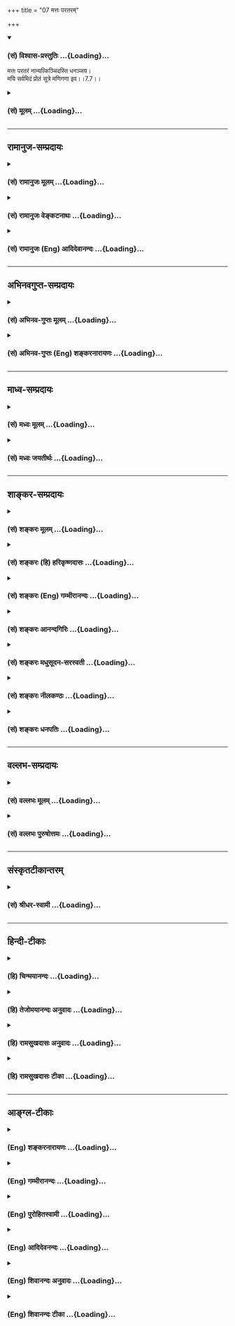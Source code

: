 +++
title = "07 मत्तः परतरम्"

+++
<div class="js_include" newlevelforh1="3" title="(सं) विश्वास-प्रस्तुतिः" unfilled url="/purANam/mahAbhAratam/06-bhIShma-parva/02-bhagavad-gItA-parva/saMskRtam/vishvAsa-prastutiH/07_jnAna-vijnAna-yogaH/07_mattaH_parataram.md">
<details open><summary><h3>(सं) विश्वास-प्रस्तुतिः ...{Loading}...</h3></summary>

मत्तः परतरं नान्यत्किञ्चिदस्ति धनञ्जय।  
मयि सर्वमिदं प्रोतं सूत्रे मणिगणा इव।।7.7।।
</details>
</div>
<div class="js_include collapsed" newlevelforh1="3" title="(सं) मूलम्" unfilled url="/purANam/mahAbhAratam/06-bhIShma-parva/02-bhagavad-gItA-parva/saMskRtam/mUlam/07_jnAna-vijnAna-yogaH/07_mattaH_parataram.md">
<details><summary><h3>(सं) मूलम् ...{Loading}...</h3></summary>

मत्तः परतरं नान्यत्किञ्चिदस्ति धनञ्जय।  
मयि सर्वमिदं प्रोतं सूत्रे मणिगणा इव।।7.7।।
</details>
</div>


_________________
## रामानुज-सम्प्रदायः
<div class="js_include collapsed" newlevelforh1="3" title="(सं) रामानुजः मूलम्" unfilled url="/purANam/mahAbhAratam/06-bhIShma-parva/02-bhagavad-gItA-parva/saMskRtam/rAmAnujaH/mUlam/07_jnAna-vijnAna-yogaH/07_mattaH_parataram.md">
<details><summary><h3>(सं) रामानुजः मूलम् ...{Loading}...</h3></summary>

।।7.7।। यथा सर्वकारणस्य अपि प्रकृतिद्वयस्य कारणत्वेन सर्वाचेतनवस्तुशेषिणः
चेतनस्य अपि शेषित्वेन कारणतया शेषितया च अहं परतरः तथा
ज्ञानशक्तिबलादिगुणयोगेन च अहम् एव परतरः **मत्तः अन्यत्** मद्व्यतिरिक्तं
**किञ्चिद्** ज्ञानबलादिगुणान्तरयोगि **परतरं न अस्ति।**सर्वम् इदं
**चिदचिद्वस्तुजातं कार्यावस्थं कारणावस्थं च मच्छरीरभूतं** सूत्रे
**मणिगणवदात्मतया अवस्थिते** मयि प्रोतम् **आश्रितम्।  
  
यस्य पृथिवी शरीरम् (बृ0 उ₀ 3।7।3)यस्यात्मा शरीरम् (बृ उ 3।7।22)एष
सर्वभूतान्तरात्मापहतपाप्मा दिव्यो देव एको नारायणः (सु0 उ₀ 7) इति
आत्मशरीरभावेन अवस्थानम् च जगद्ब्रह्मणोः अन्तर्यामिब्राह्मणादिषु
सिद्धम्। अतः सर्वस्य परमपुरुषशरीरत्वेन आत्मभूतपरमपुरुषप्रकारत्वात्
सर्वप्रकारः परमपुरुष एव अवस्थित इति सर्वैः शब्दैः तस्य एव अभिधानम् इति
तत्तत्सामानाधिकरण्येन आह** रसः अहम् **इति चतुर्भिः**

</details>
</div>
<div class="js_include collapsed" newlevelforh1="3" title="(सं) रामानुजः वेङ्कटनाथः" unfilled url="/purANam/mahAbhAratam/06-bhIShma-parva/02-bhagavad-gItA-parva/saMskRtam/rAmAnujaH/venkaTanAthaH/07_jnAna-vijnAna-yogaH/07_mattaH_parataram.md">
<details><summary><h3>(सं) रामानुजः वेङ्कटनाथः ...{Loading}...</h3></summary>

  
  
।।7.7।। मत्तः परतरम् इत्यत्र पूर्वोक्तस्यैवार्थस्य व्यतिरेकेण
दृढीकरणमात्रपरत्वे मन्दप्रयोजनत्वम् अहं परतर इत्येवंरूपेण
पूर्वमनुक्तेश्च तद्व्यतिरेकनिषेधोऽपि नातीवोचितः।
अतोऽनुपदिष्टापूर्वार्थपरत्वमेव शब्दस्य सम्भवदपरित्याज्यमित्यभिप्रायेणाह
यथेति। पूर्वश्लोकस्थतथाशब्दोऽत्रानुषक्तः
ततश्चानन्तमहाविभूतियोगोऽनन्तगुणयोगे दृष्टान्तित इत्यभिप्रायेणाह तथा
ज्ञानशक्तीति। शेषित्वेनेत्यन्तमर्थस्थितिप्रदर्शनङ्कारणतया शेषितया चेति
परतरत्वप्रकारकथनमित्यपुनरुक्तिः। नन्वहमेवेत्यवधारणमशक्यम्
स्वस्मात्परतरनिषेधेऽपि समनिषेधाप्रतीतेरित्यत्राह मत्तोऽन्यदिति।
मद्व्यतिरिक्तमिति। अयमभिप्रायः मत्तः इति पञ्चमीन परतरं इत्यनेनान्विता
तथा सत्यन्यशब्दानन्वयप्रसङ्गात् अतोमत्तोऽन्यत्परतरं नास्ति इत्यन्वये
अहमेव परतर इति फलितम् ततश्च समाभ्यधिकदरिद्रत्वमुक्तं भवति
इति। ज्ञानबलादिगुणान्तरयोगि किञ्चिदपीत्यनेन ब्रह्मेशानादयोऽधिकारिणः
परिशुद्धात्मानश्च क्रोडीकृताः। एवंभूमिरापः 7।4 इत्यादिना
निरपेक्षप्रकृतिपरिणामवादः केवलचेतनसन्निधिमात्र परिणामित्वं
प्रकृतिपुरुषयोरीश्वरं प्रत्यशेषत्ववादश्च निरस्तः। मत्तः परतरम् इत्यनेन तु
त्रिमूर्त्यैक्यसाम्योत्तीर्णव्यक्त्यन्तरप्रवाहेश्वरपक्षाः
प्रतिक्षिप्ताः। अथ पूर्वोक्तसर्वोपादानत्वप्रसक्तसविकारत्वपरिहारार्थं
पृथक्सिद्धप्रकृतिपुरुषादिवादनिरासार्थं च सर्वाधारत्वमुखेन
सर्वशरीरित्वमुच्यतेमयि इत्यर्धेन। सर्वमिदम् इत्यनेन
सर्वावस्थसमस्तचिदचिद्वस्तुसंग्रह इत्यभिप्रायेणोक्तं
चिदचिद्वस्तुजातमित्यादि। सूत्रमणिगणदृष्टान्तसामर्थ्यात्प्रोतम् इत्यनेन
चानुप्रवेशाश्रयाश्रयि भावप्रतीतेः। शरीरलक्षणमपि सूचितमित्यभिप्रायेण
मच्छरीरभूतमित्यादिकमुक्तम्। एकस्यैव सर्वाधारत्वमनुप्रविष्टस्य
गूढत्वमाधेयभूतप्रकृत्याद्यधीनस्थितिविरहश्च सूत्रदृष्टान्तसिद्धः।
प्रोतशब्देन सूत्रवद्बहिर्व्याप्त्यभावप्रतीतिव्युदासायाह आश्रितमिति। अत्र
सुबालोपनिषद्वाक्योपादानमन्तर्यामिणो
नारायणत्वव्यक्त्यर्थमन्तर्यामिब्राह्मणानुक्ततत्त्वान्तरसङ्ग्रहार्थं च।  
  

</details>
</div>
<div class="js_include collapsed" newlevelforh1="3" title="(सं) रामानुजः (Eng) आदिदेवानन्दः" unfilled url="/purANam/mahAbhAratam/06-bhIShma-parva/02-bhagavad-gItA-parva/saMskRtam/rAmAnujaH/english/AdidevAnandaH/07_jnAna-vijnAna-yogaH/07_mattaH_parataram.md">
<details><summary><h3>(सं) रामानुजः (Eng) आदिदेवानन्दः ...{Loading}...</h3></summary>

7.7 I am absolutely superior to all in two ways: 1) I am the cause of
both the Prakrtis and I am also their controlling master (Sesin). This
controllership over inanimate nature is exercised through the animate
Prakrti (the Jivas) who form the inner controller (Sesin) of their
bodies which are constituted of inanimate nature. 2) I am supreme to all
in another sense also - as the possessor of knowledge, power, strength
etc., in an infinite degree. There is no entity other than Me with such
attributes of an eal or superior nature. The aggregate of all the
animate and inanimate things, whether in their causal state or in the
state of effect, is strung on Me who abides as their Self, as a row of
gems on a thread. They depend on Me. And it is proved that the universe
of inanimate and animate beings exists as the body with Brahman (i.e.
the Supreme Person) as their Self as declared by the Antaryami-brahmana
and other texts: 'He whose body is the earth' (Br. U., 3.7-3), 'He whose
body is the self' (Br. U. Madh., 3.7.22), and 'He is the inner self of
all beings, without evil, He is the Lord in the supreme heaven, He is
the one Narayana' (Su. U., 7). Thus, as everything constitutes the body
of the Supreme Person forming only a mode of His who is their Self, the
Supreme Person alone exists, and all things (which we speak of as
diversity) are only His modes. Therefore all terms used in common
parlance for different things, denote Him only. Sri Krsna shows this by
coordinating some important ones among these entities with Himself.

</details>
</div>


_________________
## अभिनवगुप्त-सम्प्रदायः
<div class="js_include collapsed" newlevelforh1="3" title="(सं) अभिनव-गुप्तः मूलम्" unfilled url="/purANam/mahAbhAratam/06-bhIShma-parva/02-bhagavad-gItA-parva/saMskRtam/abhinava-guptaH/mUlam/07_jnAna-vijnAna-yogaH/07_mattaH_parataram.md">
<details><summary><h3>(सं) अभिनव-गुप्तः मूलम् ...{Loading}...</h3></summary>

।।7.6 7.7।। एतद्योनीनि इति। मत्तः इति। उपधारय अभ्यासाहितानुभवक्रमेण (
अभ्यासानुभव ) आत्मसमीपे कुरु। एवं च त्वमेवोपधारय यत् अहं वासुदेवो भूतः
+++(S K वासुदेवीभूतः)+++ सर्वस्य प्रभवः प्रलयश्च। अहम् +++(N omit the sentence
अहं प्रदर्शितम्)+++ इत्यनेन प्रकृतिपुरुषपुरुषोत्तमेभ्यो व्यतिरिक्तोऽपि
ईश्वरः सर्वथा सर्वानुगतत्वेन स्थित इति साङ्ख्ययोगयोर्नास्ति भेदवादः इति
प्रदर्शितम्। सूत्रे मणिगणा इव यथा तन्तुरनवध्रियमाणरूपोऽपि अन्तर्लीनतया
स्थितः एवमहं सर्वत्र।

</details>
</div>
<div class="js_include collapsed" newlevelforh1="3" title="(सं) अभिनव-गुप्तः (Eng) शङ्करनारायणः" unfilled url="/purANam/mahAbhAratam/06-bhIShma-parva/02-bhagavad-gItA-parva/saMskRtam/abhinava-guptaH/english/shankaranArAyaNaH/07_jnAna-vijnAna-yogaH/07_mattaH_parataram.md">
<details><summary><h3>(सं) अभिनव-गुप्तः (Eng) शङ्करनारायणः ...{Loading}...</h3></summary>

7.6-7 Etadyonini etc. Mattah etc. Keep them nearby : You should place
them in your neihbourhood following the method of experience augmented
by practice. Or \[it may mean that\] You should bear in mind that I, the
Vasudeva, am both the origin and destruction of all beings. What is
indicated by 'I' is this : Even though \[it is viewed that\] the
Absolute (Isvara) is distinct from the Prakrti, Soul and Supreme Soul,
It remains by all means immanent in all; hence there is no room for the
theory of dualism of the Sankhya and the Yoga schools. Just as the
pearls on the string. Just as the string does exist unobserved in the
interior \[in a necklace\] though its form remains undetected, in the
same fashion I remain in all.

</details>
</div>


_________________
## माध्व-सम्प्रदायः
<div class="js_include collapsed" newlevelforh1="3" title="(सं) मध्वः मूलम्" unfilled url="/purANam/mahAbhAratam/06-bhIShma-parva/02-bhagavad-gItA-parva/saMskRtam/madhvaH/mUlam/07_jnAna-vijnAna-yogaH/07_mattaH_parataram.md">
<details><summary><h3>(सं) मध्वः मूलम् ...{Loading}...</h3></summary>

।।7.7।। अहमेव परतरः मत्तोऽन्यत्परतरं न किञ्चिदपि।

</details>
</div>
<div class="js_include collapsed" newlevelforh1="3" title="(सं) मध्वः जयतीर्थः" unfilled url="/purANam/mahAbhAratam/06-bhIShma-parva/02-bhagavad-gItA-parva/saMskRtam/madhvaH/jayatIrthaH/07_jnAna-vijnAna-yogaH/07_mattaH_parataram.md">
<details><summary><h3>(सं) मध्वः जयतीर्थः ...{Loading}...</h3></summary>

।।7.7।। नन्वपरं परं च तत्त्वमुक्त्वा परतरोऽहमिति वक्तव्यंमत्तः इति
किमुच्यते इत्यतस्तात्पर्यमाह **अहमेवे**ति। परापरप्रकृत्योः
स्वाधीनत्वोक्त्यैव स्वस्य परतरत्वमुक्तप्रायम्। किं त्वपरतत्त्वं यथाऽनेकं
भूम्यादिभेदेन तथा च परतत्त्वंमुक्तस्तु स्यात्पराभासः इति वचनात्। तथा
परतरमपि किमनेकमुत त्वमेक एव इति जिज्ञासायामहमेव परतर इत्यनेनोच्यत
इत्यर्थः। कथमनेनेदं लभ्यते भगवत्प्रतियोगिकाधिक्यवन्निषेधस्यात्र
प्रतीतेरित्यतो योजयति **मत्त** इति। अन्यथा तरपोऽन्यशब्दस्य च
वैयर्थ्यादिति भावः।

</details>
</div>


_________________
## शाङ्कर-सम्प्रदायः
<div class="js_include collapsed" newlevelforh1="3" title="(सं) शङ्करः मूलम्" unfilled url="/purANam/mahAbhAratam/06-bhIShma-parva/02-bhagavad-gItA-parva/saMskRtam/shankaraH/mUlam/07_jnAna-vijnAna-yogaH/07_mattaH_parataram.md">
<details><summary><h3>(सं) शङ्करः मूलम् ...{Loading}...</h3></summary>

।।7.7।। **मत्तः** परमेश्वरात् **परतरम् अन्यत्** कारणान्तरं **किञ्चित्
नास्ति न** विद्यते अहमेव जगत्कारणमित्यर्थः हे **धनञ्जय।** यस्मादेवं
तस्मात् **मयि** परमेश्वरे सर्वाणि भूतानि **सर्वमिदं** जगत् **प्रोतं**
अनुस्यूतम् अनुगतम् अनुविद्धं ग्रथितमित्यर्थ दीर्घतन्तुषु पटवत् सूत्रे च
**मणिगणा इव**।। केन केन धर्मेण विशिष्टे त्वयि सर्वमिदं प्रोतमित्युच्यते

</details>
</div>
<div class="js_include collapsed" newlevelforh1="3" title="(सं) शङ्करः (हि) हरिकृष्णदासः" unfilled url="/purANam/mahAbhAratam/06-bhIShma-parva/02-bhagavad-gItA-parva/saMskRtam/shankaraH/hindI/harikRShNadAsaH/07_jnAna-vijnAna-yogaH/07_mattaH_parataram.md">
<details><summary><h3>(सं) शङ्करः (हि) हरिकृष्णदासः ...{Loading}...</h3></summary>

।।7.7।। ऐसा होनेके कारण मुझ परमेश्वरसे परतर ( अतिरिक्त ) जगत्का कारण अन्य
कुछ भी नहीं है अर्थात् मैं ही जगत्का एकमात्र कारण हूँ। हे धनंजय क्योंकि
ऐसा है इसलिये यह सम्पूर्ण जगत् और समस्त प्राणी मुझ परमेश्वरमें दीर्घ
तन्तुओंमें वस्त्रकी भाँति तथा सूत्रमें मणियोंकी भाँति पिरोया हुआ
अनुस्यूत अनुगत बिंधा हुआ गूँथा हुआ है।

</details>
</div>
<div class="js_include collapsed" newlevelforh1="3" title="(सं) शङ्करः (Eng) गम्भीरानन्दः" unfilled url="/purANam/mahAbhAratam/06-bhIShma-parva/02-bhagavad-gItA-parva/saMskRtam/shankaraH/english/gambhIrAnandaH/07_jnAna-vijnAna-yogaH/07_mattaH_parataram.md">
<details><summary><h3>(सं) शङ्करः (Eng) गम्भीरानन्दः ...{Loading}...</h3></summary>

7.7 O Dhananjaya, asti, there is; na anyat kincit, nothing else
whatsoever, no other cause; parataram, higher; mattah, than Me, the
supreme God; i.e. I Myself am the source of the world. Since this is so,
therefore, sarvam, all; idam, this, all things, the Universe; protam,is
strung, woven, connected, i.e. transfixed; mayi, on Me, the supreme God;
like cloth in the warp, \[Like cloth formed by threads constituting its
warp and woof.\] and iva, like; maniganah, peals; sutre,on a string.
'What alities are You endowed with, by virtue of which all this is
strung on You; This is being answered:

</details>
</div>
<div class="js_include collapsed" newlevelforh1="3" title="(सं) शङ्करः आनन्दगिरिः" unfilled url="/purANam/mahAbhAratam/06-bhIShma-parva/02-bhagavad-gItA-parva/saMskRtam/shankaraH/AnandagiriH/07_jnAna-vijnAna-yogaH/07_mattaH_parataram.md">
<details><summary><h3>(सं) शङ्करः आनन्दगिरिः ...{Loading}...</h3></summary>

।।7.7।। प्रधानात्परतोऽक्षरात्पुरुषवत्परमात्मनोऽपि परादन्यत्परं
स्यादित्याशङ्क्य प्रकृतिद्वयद्वारा सर्वकारणत्वमीश्वरस्योक्तमुपजीव्य
परिहरति **यतस्तस्मादिति।** नान्यदस्ति परमित्यत्र हेतुमाह **मयीति।**
परतरशब्दार्थमाह **अन्यदिति।** स्वातन्त्र्यव्यावृत्त्यर्थमन्तरशब्दः।
निषेधफलं कथयति **अहमेवेति।** सर्वजगत्कारणत्वेन सिद्धमर्थं
द्वितीयार्धव्याख्यानेन विशदयति **यस्मादिति।** अतो (यथा) दीर्घेषु
तिर्यक्षु च पटघटितेषु तन्तुषु पटस्यावगतिरवगम्यते तद्वन्मय्येवानुगतं
जगदित्याह **दीर्घेति।** यथा च मणयः सूत्रेऽनुस्यूतास्तेनैव ध्रियन्ते
तदभावे विप्रकीर्यन्ते यथा मयैवात्मभूतेन सर्वं व्याप्तं ततो निकृष्टं
विनष्टमेव स्यादिति श्लोकोक्तं दृष्टान्तमाह **सूत्र इति।**

</details>
</div>
<div class="js_include collapsed" newlevelforh1="3" title="(सं) शङ्करः मधुसूदन-सरस्वती" unfilled url="/purANam/mahAbhAratam/06-bhIShma-parva/02-bhagavad-gItA-parva/saMskRtam/shankaraH/madhusUdana-sarasvatI/07_jnAna-vijnAna-yogaH/07_mattaH_parataram.md">
<details><summary><h3>(सं) शङ्करः मधुसूदन-सरस्वती ...{Loading}...</h3></summary>

।।7.7।। यस्मादहमेव मायया सर्वस्य जगतो
जन्मस्थितिभङ्गहेतुस्तस्मात्परमार्थतः
निखिलदृश्याकारपरिणतमायाधिष्ठानात्सर्वभासकान्मत्तः सद्रूपेण स्फुरणरूपेण च
सर्वानुस्यूतात्स्वत्प्रकाशपरमानन्दचैतन्यघनात्परमार्थसत्यात्स्वप्नदृश इव
स्वाप्निकं मायाविन इव मायिकं
शुक्तिशकलावच्छिन्नचैतन्यादिवत्तदज्ञानकल्पितं रजतं परतरं
परमार्थसत्यमन्यात्किंचिदपि नास्ति। हे धनंजय मयि कल्पितं परमार्थतो न
मत्तो भिद्यत इत्यर्थः। तदनन्यत्वमारम्भणशब्दादिभ्यः इति न्यायात्।
व्यवहारदृष्ट्या तु मयि सद्रूपे स्फुरणरूपे च सर्वमिदं जडजातं प्रोतं
ग्रथितं मत्सत्तया सदिव मत्स्फुरणेन च स्फुरदिव व्यवहाराय मायामयाय
कल्प्यते। सर्वस्य चैतन्यग्रथितत्वमात्रे दृष्टान्तः सूत्रे मणिगणा इवेति।
अथवा सूत्रै तैजसात्मनि हिरण्यगर्भे स्वप्नदृशि स्वप्नप्रोता मणिगणा इवेति
सर्वांशे दृष्टान्तो व्याख्येयः। अन्ये तुपरमतः
सेतून्मानसंबन्धभेदव्यपदेशेभ्यः इति सूत्रोक्तस्य पूर्वपक्षस्योत्तरत्वेन
श्लोकमिमं व्याचक्षते। मत्तः सर्वज्ञात्सर्वशक्तेः सर्वकारणात्परतरं
प्रशस्यतरं सर्वस्य जगतः सृष्टिसंहारयोः स्वतन्त्रं कारणमन्यन्नास्ति। हे
धनंजय यस्मादेवं तस्मान्मयि सर्वकारणे सर्वमिदं कार्यजातं प्रोतं ग्रथितं
नान्यत्र। सूत्रे मणिगणा इवेति दृष्टान्तस्तु ग्रथितत्वमात्रे नतु
कारणत्वे। कनककुण्डलादिवदिति तु योग्यो दृष्टान्तः।

</details>
</div>
<div class="js_include collapsed" newlevelforh1="3" title="(सं) शङ्करः नीलकण्ठः" unfilled url="/purANam/mahAbhAratam/06-bhIShma-parva/02-bhagavad-gItA-parva/saMskRtam/shankaraH/nIlakaNThaH/07_jnAna-vijnAna-yogaH/07_mattaH_parataram.md">
<details><summary><h3>(सं) शङ्करः नीलकण्ठः ...{Loading}...</h3></summary>

।।7.7।। एवमेकविज्ञानात्सर्वविज्ञानं प्रकृतमात्मनो जगदुपादानत्वेनोपपाद्य
तत एवात्मनो निर्विकारत्वहाने प्राप्ते आह **मत्त इति।** कारणान्मृदादेः
परं पृथग्भूतं घटादि व्यवहारे तयोर्भेदानुभवात्। परतरं तु
गवाश्वादिमृदनुपादानकत्वात्। एवं ब्रह्मणः परतरं तदनुपादानकं किञ्चिदपि
नास्ति। हे धनंजय एवं प्रपञ्चे ब्रह्माव्यतिरेकं प्रदर्श्य ब्रह्मणि
प्रपञ्चव्यतिरेकं सदृष्टान्तमाह **मयीति।** मयि सद्रूपेण स्फुरणरूपेण च
सूत्रवत्सर्वत्रानुस्यूते यदिदं सर्वं मणिगणवत्परस्परव्यावृत्तं तत्प्रोतं
तेन व्यावृत्तेभ्योऽनुवृत्तं भिन्नमिति न्यायेन प्रपञ्चातीतोऽहमतो न मम
विकारित्वमित्यर्थः।

</details>
</div>
<div class="js_include collapsed" newlevelforh1="3" title="(सं) शङ्करः धनपतिः" unfilled url="/purANam/mahAbhAratam/06-bhIShma-parva/02-bhagavad-gItA-parva/saMskRtam/shankaraH/dhanapatiH/07_jnAna-vijnAna-yogaH/07_mattaH_parataram.md">
<details><summary><h3>(सं) शङ्करः धनपतिः ...{Loading}...</h3></summary>

।।7.7।। यस्मादेवं तस्मान्मत्तः परमेस्वरात्परतरमन्यत्कारणान्तरं
किंचिन्नास्ति न विद्यते अहमेव सर्वस्मात्परः जगत्कारणमित्यर्थः।
परतराभावप्रदर्शनेन परम्। अतःसेतून्मानसंबन्धभेदव्यपदेशेभ्यः इति
सूत्रोक्ताशङ्कापि परिहृता। परमेश्वरात्परमन्यदस्ति। कुतःअयमात्मा स सेतुः
इति सेतोश्चतुष्पादित्याद्युन्मानस्यसता सोभ्य तदा संपन्नो भवति इति
संबन्धस्यअथ य एोऽन्तरादित्येय एषोऽन्तरक्षिणि इति भदस्य व्यपदेशेभ्य इति
तदर्थः। तथाच सिद्धान्तसूत्राणिसामान्यात्तु बुद्य्धर्थः
पादवत्स्थानविशेषात्प्रकाशादिवत्उपपत्तेश्च तथान्यप्रतिषेधात्अनेन
सर्वगतत्वमायामशब्दीदिभ्यः इति। तुशब्दः पूर्वपक्षव्यावृत्त्यर्थः। न
ब्राह्मणोऽन्यात्किंचिद्भवितुमर्हति प्रमाणाभावात्। नह्यन्यस्यास्तित्वे
किंचित्प्रमाणमुपलभामहे। सर्वस्य हि जनिमतो वस्तुजातस्य जन्मादि ब्रह्मणो
भवतीति निर्धारितमनन्यत्वं च कारणात्कार्यस्य। नच ब्रह्मव्यतिरिक्तं
किंचिदजं संभवतिसदेव सोभ्येदमग्र आसीदेकमेवाद्वितीयम्
इत्यवधारणादेकविज्ञानेन च सर्वविज्ञानप्रतिज्ञानान्न
ब्रह्मव्यतिरिक्तवस्त्वस्तित्वमवकल्पते। नतु सेत्वादिव्यपदेशो
ब्रह्मव्यतिरिक्तत्वं सूचयतीत्युक्तं तत्प्रत्युच्यते।
सेतुसामान्यात्सेतुशब्द आत्मनि प्रयुक्त इति श्लिष्यते जगतस्तन्मर्यादानां
च विधारकत्वं सेतुसामान्यमात्मनोऽतः सेतुरिव सेतुरिति प्रकृत आत्मा
स्तूयते। सेतुं तीर्त्वेत्यपि तरतेरतिक्रमासंभवात्प्राप्नोत्यर्थे एव
वर्तते यथा व्याकरणं तीर्ण इति प्राप्त उच्यते नातिक्रान्तस्तद्वत्
उन्मादव्यपदेशोऽपि न ब्रह्मव्यरिरिक्तवस्त्वस्तित्वप्रतिपत्त्यर्थः किंतु
बुद्य्धर्थ उपासनार्थः पादवत्। यथा मनआकाशयोरध्यात्ममधितैवतं च
ब्रह्मप्रतीकयोराम्रातयोश्चत्वारो वाक्प्राणचक्षुःश्रोत्राणीति
सनःसंबन्धिनः पादाः कल्पिताः चत्वारश्चाग्निवायुसूर्यदिशः आकाशसंबन्धिनः
आध्यानाय तद्वत्। यद्वा व्यवहाराय कार्षापणपादविभागकल्पनावत्। यदप्युक्तं
संबन्धव्यपदेशाद्भेदव्यपदेशाच्च परमेश्वरात्परमिति तदप्यसत्। यत एकस्यापि
स्थानविशेषापेक्षयैतौ य उपशमः स परमात्मना संबन्ध इत्युपाध्यपेक्षयोपचर्यते
न मितत्वापेक्षया तथा भेदव्यपदेशोऽपि ब्रह्मण उपाधिभेदापेक्षयैव न
स्वरुपभेदा पेक्षया। तत्र दृष्टान्तमाह प्रकाशवत्। यथैकस्यैव
सौर्यादिप्रकाशस्य सूचीपाशादिषूपाध्यपेक्षस्यैव संबन्धभदव्यपदेशो तद्वत्
मुख्यएव संबन्धादिः किं न स्यादित्याशङ्क्याह। उपपत्तेश्च
उपचारस्यैवोपपत्तेश्च। एवं सेत्वादिव्यपदेशान्तपरपक्षे हेतूनुन्मथ्य
संप्रति स्वपक्षं हेत्वन्तरेणोपसंहरति। तथान्यपर्तिषेधादपि न ब्रह्मणः परं
बस्त्वन्तरमस्तीति गम्यते। तथाहिस एवाधस्तादहमेवाधस्तादात्मैवाधस्तात्स
एवोपरिष्टात्सर्वं तं पदादाद्योऽन्यत्रात्मनः सर्वं वेद ब्रह्मैवेदं
सर्वमात्मैवेदं सर्वं नेह नानास्ति किंचनयस्मात्परं नापरमस्ति
किंचित्तदेतद्ब्रह्मापूर्वमनपरमनन्तरमबाह्मम् इत्येवमादीनि स्वप्रकरणस्थानि
अन्यार्थत्वेन परिणेतुम शक्यानि ब्रह्मव्यतिरिक्तं वस्त्वन्तरं वारयन्ति।
सर्वान्तरश्रुतेश्च न परमात्मनोऽन्तरोऽन्य आत्मास्तीत्यवधार्यते। अनेन
सेत्वादिव्यपदेशनिराकरणेनान्यप्रतिषेधसमाश्रयणेन च सर्वगतत्वमप्यात्मनः
सिद्धं भवति। सर्वगतत्वं चास्यायामशब्दादिभ्यो विज्ञायते। आयामशब्दो
व्यापिवचनः। यावान्वायमाकाशस्तावानेषोऽन्तर्हृदय आकाशःआकाशवत्सर्वगतश्च
नित्यःज्यायान्दिवो ज्यायानन्तरिक्षात्नित्यः सर्वगतः स्थाणुः इत्येवमादयो
हि श्रुतिस्मृतिन्यायाः सर्वगतत्वमात्मनो बोधयन्तीति दिग्विजये
उत्तरगोग्रहे च राज्ञो भीष्मादींश्च विजित्य धनमाहृतवतस्त्वत्तः परतर
एतादृशकर्मकर्ताऽन्यो यथा नास्ति तथा मत्तः परमन्यज्जगत्कारणं नास्तीति
ध्वनयन्संबोधयति धनंजयेति। यत एवं तस्मान्मयि परमेश्वरे सर्वमिदं
कार्यकारणात्मकं जगत्प्रोतं ग्रथितं यथा सूत्रे मणिगणा ग्रथितास्तद्वत्।
अनेन स्थितिहेतुस्वमपि स्वस्यैव दर्शितम्। केचित्तु यस्मादहमेव मायया
सर्वस्य जगतो जन्मस्थितिभङ्गहेतुस्तस्मात्परमार्थतो
निखिलदृश्याकारपरिणतमायाधिष्ठानात्परमार्थसत्यात्परतरं परमार्थ सत्यं
अन्यात्किंचिन्नास्ति। मयि कल्पितं परमार्थतो मत्तो न भिद्यत
इत्यर्थः। तदनन्यत्वमारम्भणशब्दादिभ्यः इति न्यायात्। व्यवहारदृष्ट्या तु
मयि सद्रूपे स्फरणरुपे च सर्वमिदं जटजातं प्रोतं ग्रथितं मत्सत्तया सदिव
मत्सफुरणेन स्फुरदिव व्यवहाराय मायामयाय कल्पते। सर्वस्य
चैतन्यगथितत्वमात्रे दृष्टान्तः सूत्रे मणिगणा इव। अथवा सूत्रे तैजसात्मनि
हिरण्यगर्भे स्वप्रदृशि स्वप्नप्राप्ता मणिगणा इव इति सर्वांशेऽपि
दृष्टान्तो व्याख्यायेय इति वर्णयन्ति। अस्मिन्पक्षेनेह नानास्ति किंचन
इतिवन्मत्तोऽन्यत्किंचिन्नास्तीत्येतावतैव मत्तः परमार्थसतोऽन्यद्भिन्नं
किंचिद्वस्तु परमार्थसन्नास्तीत्यर्थस्य निर्वाहे मयि सर्वमिदं कल्पितं
मनसि स्वप्नपदार्था इवेति वक्तव्ये परतरपदस्य प्रयोजनं प्रोतमित्यादेः
स्वारस्यं च चिन्त्यम्।

</details>
</div>


_________________
## वल्लभ-सम्प्रदायः
<div class="js_include collapsed" newlevelforh1="3" title="(सं) वल्लभः मूलम्" unfilled url="/purANam/mahAbhAratam/06-bhIShma-parva/02-bhagavad-gItA-parva/saMskRtam/vallabhaH/mUlam/07_jnAna-vijnAna-yogaH/07_mattaH_parataram.md">
<details><summary><h3>(सं) वल्लभः मूलम् ...{Loading}...</h3></summary>

।।7.7।। यस्मादेवं तस्मादेव माहात्म्यं पूर्वं ज्ञातव्यं मत्तः परतरं
नान्यदिति। अहमेव पर इत्यर्थः। किञ्चेदं सर्वं प्रोतमाश्रितं मयि तत्र
यद्यत्स्वरूपमान्तरं बहिरिदं युष्मदाद्युपलभ्यमानत्वात्सत्त्वं जगत्
मत्स्वरूपेणेदं नत्वविद्याकल्पितम्। तत्र दृष्टान्तः सूत्रे मणिगणा इव
इत्यात्मशरीरभावेनावस्थानमुक्तं यस्य पृथिवी शरीरं बृ.उ.3।7।3 यस्मात्मा
शरीरं श.प.ब्रा.14।5।6।5।30 य एषः ह्येषः सर्वभूतान्तरात्मा मुं.उ.2।1।4
इत्यादौ प्रसिद्धं विज्ञेयम्।

</details>
</div>
<div class="js_include collapsed" newlevelforh1="3" title="(सं) वल्लभः पुरुषोत्तमः" unfilled url="/purANam/mahAbhAratam/06-bhIShma-parva/02-bhagavad-gItA-parva/saMskRtam/vallabhaH/puruShottamaH/07_jnAna-vijnAna-yogaH/07_mattaH_parataram.md">
<details><summary><h3>(सं) वल्लभः पुरुषोत्तमः ...{Loading}...</h3></summary>

  
  
।।7.7।। यत उत्पत्तिप्रलयकारणमहमेवातो हे धनञ्जय मद्विभूतिरूप
एतज्ज्ञानयोग्य मत्तः परतरं श्रेष्ठं जगत् जगति वा किञ्चित् अहं स इति
भेदेनापि अन्यन्नास्ति एवमुत्पत्तिप्रलयकारणेन स्वत
उत्तमत्वाभावमन्यस्योक्त्वा स्थितिहेतुत्वेनाऽपि तथा त्वमेवेति स्वस्य
स्थितिहेतुत्वमाह मयीति। इदं सर्वं जगत् मयि प्रोतं ग्रथितं मदाश्रयत्वेन
तिष्ठतीत्यर्थः। अत्र दृष्टान्तमाह सूत्रे प्रोता मणिगणा इव। अत्रायं भावः
मणिगणाः क्रीडास्थजीवाधिदैविकरूपा यथा मयि तिष्ठन्ति तथेदं जगदप्याधिदैविकं
मयि तिष्ठतीति भावः।  
  

</details>
</div>


_________________
## संस्कृतटीकान्तरम्
<div class="js_include collapsed" newlevelforh1="3" title="(सं) श्रीधर-स्वामी" unfilled url="/purANam/mahAbhAratam/06-bhIShma-parva/02-bhagavad-gItA-parva/saMskRtam/shrIdhara-svAmI/07_jnAna-vijnAna-yogaH/07_mattaH_parataram.md">
<details><summary><h3>(सं) श्रीधर-स्वामी ...{Loading}...</h3></summary>

।।7.7।। यस्मादेवं तस्मात् **मत्त इति।** मत्तः सकाशात्परतरं श्रेष्ठं जगतः
सृष्टिसंहारयोः स्वतन्त्रं कारणं किंचिदपि नास्ति।
स्थितिहेतुरप्यहमेवेत्याह **मयीति।** मयि सर्वमिदं जगत्प्रोतं ग्रथितं
आश्रितमित्यर्थः। दृष्टान्तः स्पष्टः।

</details>
</div>


_________________
## हिन्दी-टीकाः
<div class="js_include collapsed" newlevelforh1="3" title="(हि) चिन्मयानन्दः" unfilled url="/purANam/mahAbhAratam/06-bhIShma-parva/02-bhagavad-gItA-parva/hindI/chinmayAnandaH/07_jnAna-vijnAna-yogaH/07_mattaH_parataram.md">
<details><summary><h3>(हि) चिन्मयानन्दः ...{Loading}...</h3></summary>

।।7.7।। इसके पूर्व के श्लोकों में कथित सिद्धान्त को स्वीकार करने पर हमें
जगत् की ओर देखने के दो दृष्टिकोण मिलते हैं। एक है अपर अर्थात् कार्यरूप
जगत् की दृष्टि से तथा दूसरा इससे भिन्न है पर अर्थात् कारण की दृष्टि से।
जैसे मिट्टी की दृष्टि से उसमें विभिन्न रूप रंग वाले घटों का सर्वथा अभाव
होता है वैसे ही चैतन्यस्वरूप पुरुष में न विषयों का स्थूल जगत् है और न
विचारों का सूक्ष्म जगत्। मुझसे अन्य किञ्चिन्मात्र वस्तु नहीं है। स्वप्न
से जागने पर जाग्रत् पुरुष के लिये स्वप्न जगत् की कोई वस्तु दृष्टिगोचर
नहीं होती। समुद्र में असंख्य लहरें उठती हुई दिखाई देती हैं परन्तु वास्तव
में वहाँ समुद्र के अतिरिक्त किसी का कोई अस्तित्व नहीं होता। उनकी
उत्पत्ति स्थिति और लय स्थान समुद्र ही होता है। संक्षेप में कोई भी वस्तु
अपने मूल स्वरूप का त्याग करके कदापि नहीं रह सकती है। पहले हमें बताया गया
है कि प्रत्येक प्राणी में एक भाग अपरा प्रकृतिरूप है जिसका संयोग
आत्मतत्त्व से हुआ है। यहाँ जिज्ञासु मन में शंका उठ सकती है कि क्या
मुझमें स्थित आत्मा अन्य प्राणी की आत्मा से भिन्न है यह विचार हमें इस
निष्कर्ष पर पहुँचायेगा कि विभिन्न शरीरों में भिन्नभिन्न आत्मायें हैं
अर्थात् आत्मा की अनेकता के सिद्धान्त पर हम पहुँच जायेंगे। .समस्त
नामरूपों में आत्मा के एकत्व को दर्शाने के लिये यहाँ भगवान् कहते हैं कि
वे ही इस जगत् के अधिष्ठान हैं। वे सभी रूपों को इस प्रकार धारण करते हैं
जैसे कण्ठाभरण में एक ही सूत्र सभी मणियों को पिरोये रहता है। यह दृष्टांत
अत्यन्त सारगर्भित है। काव्य के सौन्दर्य के साथसाथ उसमें दर्शनशास्त्र का
गम्भीर लाक्षणिक अर्थ भी निहित है। कण्ठाभरण में समस्त मणियाँ एक समान होते
हुये दर्शनीय भी होती हैं परन्तु वे समस्त छोटीबड़ी मणियाँ जिस एक सूत्र
में पिरोयी होती हैं वह सूत्र हमें दृष्टिगोचर नहीं होता तथापि उसके कारण
ही वह माला शोभायमान होती है। इसी प्रकार मणिमोती जिस पदार्थ से बने होते
हैं वह उससे भिन्न होता है जिस पदार्थ से सूत्र बना होता है। वैसे ही यह
जगत् असंख्य नामरूपों की एक वैचित्र्यपूर्ण सृष्टि है जिसे इस पूर्णरूप में
एक पारमार्थिक सत्य आत्मतत्त्व धारण किये रहता है। एक व्यक्ति विशेष में भी
शरीर मन और बुद्धि परस्पर भिन्न होते हुये भी एक साथ कार्य करते हैं और
समवेत रूप में जीवन का संगीत निसृत करते हैं। केवल यह आत्मतत्त्व ही इसका
मूल कारण है। यह श्लोक ऐसा उदाहरण है जिसमें हमें महर्षि व्यास की काव्य एवं
दर्शन की अपूर्व प्रतिभा के दर्शन होते हैं। यहाँ काव्य एवं दर्शन का
सुन्दर समन्वय हुआ है। किस प्रकार मुझ में यह जगत् पिरोया हुआ है वह सुनो

</details>
</div>
<div class="js_include collapsed" newlevelforh1="3" title="(हि) तेजोमयानन्दः अनुवादः" unfilled url="/purANam/mahAbhAratam/06-bhIShma-parva/02-bhagavad-gItA-parva/hindI/tejomayAnandaH/anuvAdaH/07_jnAna-vijnAna-yogaH/07_mattaH_parataram.md">
<details><summary><h3>(हि) तेजोमयानन्दः अनुवादः ...{Loading}...</h3></summary>

।।7.7।। हे धनंजय ! मुझसे श्रेष्ठ (परे) अन्य किचिन्मात्र वस्तु नहीं है।
यह सम्पूर्ण जगत् सूत्र में मणियों के सदृश मुझमें पिरोया हुआ है।।

</details>
</div>
<div class="js_include collapsed" newlevelforh1="3" title="(हि) रामसुखदासः अनुवादः" unfilled url="/purANam/mahAbhAratam/06-bhIShma-parva/02-bhagavad-gItA-parva/hindI/rAmasukhadAsaH/anuvAdaH/07_jnAna-vijnAna-yogaH/07_mattaH_parataram.md">
<details><summary><h3>(हि) रामसुखदासः अनुवादः ...{Loading}...</h3></summary>

।।7.7।। हे धनञ्जय ! मेरे बढ़कर (इस जगत् का) दूसरा कोई किञ्चिन्मात्र भी
कारण नहीं है। जैसे सूतकी मणियाँ सूतके धागेमें पिरोयी हुई होती हैं, ऐसे
ही यह सम्पूर्ण जगत् मेरेमें ही ओत-प्रोत है।

</details>
</div>
<div class="js_include collapsed" newlevelforh1="3" title="(हि) रामसुखदासः टीका" unfilled url="/purANam/mahAbhAratam/06-bhIShma-parva/02-bhagavad-gItA-parva/hindI/rAmasukhadAsaH/TIkA/07_jnAna-vijnAna-yogaH/07_mattaH_parataram.md">
<details><summary><h3>(हि) रामसुखदासः टीका ...{Loading}...</h3></summary>

।।7.7।।***व्याख्या--*'मत्तः परतरं नान्यत् किञ्चिदस्ति धनञ्जय'--**हे
अर्जुन ! मेरे सिवाय दूसरा कोई कारण नहीं है, मैं ही सब संसारका महाकारण
हूँ। जैसे वायु आकाशसे ही उत्पन्न होती है, आकाशमें ही रहती है और आकाशमें
ही लीन होती है अर्थात् आकाशके सिवाय वायुकी कोई पृथक् स्वतन्त्र सत्ता
नहीं है। ऐसे ही संसार भगवान्से उत्पन्न होता है भगवान्में स्थित रहता है
और भगवान्में ही लीन हो जाता है अर्थात् भगवान्के सिवाय संसारकी कोई पृथक्
स्वतन्त्र सत्ता नहीं है। यहाँ **'परतरम्'** कहकर सबका मूल कारण बताया गया
है। मूल कारणके आगे कोई कारण नहीं है अर्थात् मूल कारणका कोई उत्पादक नहीं
है। भगवान् ही सबके मूल कारण हैं। यह संसार अर्थात् देश, काल, व्यक्ति,
वस्तु, घटना, परिस्थिति आदि सभी परिवर्तनशील हैं। परन्तु जिसके होनेपनसे इन
सबका होनापन दीखता है अर्थात् जिसकी सत्तासे ये सभी 'है' दीखते हैं, वह
परमात्मा ही इन सबमें परिपूर्ण हैं।  
  
भगवान्ने इसी अध्यायके दूसरे श्लोकमें कहा कि मैं विज्ञानसहित ज्ञान
कहूँगा, जिसको जाननेके बाद कुछ जानना बाकी नहीं रहेगा--**'यज्ज्ञात्वा नेह
भूयोऽन्यज्ज्ञातव्यमवशिष्यते'** और यहाँ कहते हैं कि मेरे सिवाय दूसरा कोई
कारण नहीं है--**'मत्तः परतरं नान्यत् किञ्चिदस्ति। '** दोनों ही जगह **'न
अन्यत्'**कहनेका तात्पर्य है कि जब मेरे सिवाय कुछ है ही नहीं, तब मेरेको
जाननेके बाद जानना कैसे बाकी रहेगा; अतः भगवान्ने यहाँ **'मयि सर्वमिदं
प्रोतम्'**और आगे **'वासुदेवः सर्वम्'** (7। 19) तथा **'सदसच्चाहम्'**(9।
19) कहा है। जो कार्य होता है, वह कारणके सिवाय अपनी कोई स्वतन्त्र सत्ता
नहीं रखता। वास्तवमें कारण ही कार्यरूपसे दीखता है। इस प्रकर जब कारणका
ज्ञान हो जायगा, तब कार्य कारणमें लीन हो जायगा अर्थात् कार्यकी अलग सत्ता
प्रतीत नहीं होगी और 'एक परमात्माके सिवाय अन्य कोई कारण नहीं है'--ऐसा
अनुभव स्वतः हो जायगा।  
  
**'मयि सर्वमिदं प्रोतं सूत्रे मणिगणा इव'--**यह सारा संसार सूतमें सूतकी
ही मणियोंकी तरह मेरेमें पिरोया हुआ है अर्थात् मैं ही सारे संसारमें
अनुस्यूत (व्याप्त) हूँ। जैसे सूतसे बनी मणियोंमें और सूतमें सूतके सिवाय
अन्य कुछ नहीं है; ऐसे ही संसारमें मेरे सिवाय अन्य कोई तत्त्व नहीं है।
तात्पर्य है कि जैसे सूतमें सूतकी मणियाँ पिरोयी गयी हों तो दीखनेमें
मणियाँ और सूत अलग-अलग दीखते हैं, पर वास्तवमें उनमें सूत एक ही होता है।
ऐसे ही संसारमें जितने प्राणी हैं, वे सभी नाम, रूप, आकृति आदिसे अलग-अलग
दीखते हैं, पर वास्तवमें उनमें व्याप्त रहनेवाला चेतन-तत्त्व एक ही है। वह
चेतन-तत्त्व मैं ही हूँ--**'क्षेत्रज्ञं चापि मां विद्धि सर्वक्षेत्रेषु
भारत'**(गीता 13। 2) अर्थात् मणिरूप अपरा प्रकृति भी मेरा स्वरूप है और
धागारूप परा प्रकृति भी मैं ही हूँ। दोनोंमें मैं ही परिपूर्ण हूँ, व्याप्त
हूँ। साधक जब संसारको संसारबुद्धिसे देखता है, तब उसको संसारमें
परिपूर्णरूपसे व्याप्त परमात्मा नहीं दीखते। जब उसको परमात्मतत्त्वका
वास्तविक बोध हो जाता है, तब व्याप्य-व्यापक भाव मिटकर एक परमात्मतत्त्व ही
दीखता है। इस तत्त्वको बतानेके लिये ही भगवान्ने यहाँ कारणरूपसे अपनी
व्यापकताका वर्णन किया है।  
  
***सम्बन्ध--***जो कुछ कार्य दीखता है, उसके मूलमें परमात्मा ही हैं--यह
ज्ञान करानेके लिये अब भगवान् आठवेंसे बारहवें श्लोकतकका प्रकरण आरम्भ करते
हैं।

</details>
</div>


_________________
## आङ्ग्ल-टीकाः
<div class="js_include collapsed" newlevelforh1="3" title="(Eng) शङ्करनारायणः" unfilled url="/purANam/mahAbhAratam/06-bhIShma-parva/02-bhagavad-gItA-parva/english/shankaranArAyaNaH/07_jnAna-vijnAna-yogaH/07_mattaH_parataram.md">
<details><summary><h3>(Eng) शङ्करनारायणः ...{Loading}...</h3></summary>

7.7. There exists nothing beyond Me, O Dhananjaya; all this is strung on
Me just as the groups of pearls on a string.

</details>
</div>
<div class="js_include collapsed" newlevelforh1="3" title="(Eng) गम्भीरानन्दः" unfilled url="/purANam/mahAbhAratam/06-bhIShma-parva/02-bhagavad-gItA-parva/english/gambhIrAnandaH/07_jnAna-vijnAna-yogaH/07_mattaH_parataram.md">
<details><summary><h3>(Eng) गम्भीरानन्दः ...{Loading}...</h3></summary>

7.7 O Dhananjaya, there is nothing else whatsoever higher than Myself.
All this is strung on Me like pearls on a string.

</details>
</div>
<div class="js_include collapsed" newlevelforh1="3" title="(Eng) पुरोहितस्वामी" unfilled url="/purANam/mahAbhAratam/06-bhIShma-parva/02-bhagavad-gItA-parva/english/purohitasvAmI/07_jnAna-vijnAna-yogaH/07_mattaH_parataram.md">
<details><summary><h3>(Eng) पुरोहितस्वामी ...{Loading}...</h3></summary>

7.7 O Arjuna! There is nothing higher than Me; all is strung upon Me as
rows of pearls upon a thread.

</details>
</div>
<div class="js_include collapsed" newlevelforh1="3" title="(Eng) आदिदेवनन्दः" unfilled url="/purANam/mahAbhAratam/06-bhIShma-parva/02-bhagavad-gItA-parva/english/AdidevanandaH/07_jnAna-vijnAna-yogaH/07_mattaH_parataram.md">
<details><summary><h3>(Eng) आदिदेवनन्दः ...{Loading}...</h3></summary>

7.7 There is nothing higher than Myself, O Arjuna. All this is strung on
Me, as rows of gems on a thread.

</details>
</div>
<div class="js_include collapsed" newlevelforh1="3" title="(Eng) शिवानन्दः अनुवादः" unfilled url="/purANam/mahAbhAratam/06-bhIShma-parva/02-bhagavad-gItA-parva/english/shivAnandaH/anuvAdaH/07_jnAna-vijnAna-yogaH/07_mattaH_parataram.md">
<details><summary><h3>(Eng) शिवानन्दः अनुवादः ...{Loading}...</h3></summary>

7.7 There is nothing whatsoever higher than Me, O Arjuna. All this is
strung on Me, as clusters of gems on a string.

</details>
</div>
<div class="js_include collapsed" newlevelforh1="3" title="(Eng) शिवानन्दः टीका" unfilled url="/purANam/mahAbhAratam/06-bhIShma-parva/02-bhagavad-gItA-parva/english/shivAnandaH/TIkA/07_jnAna-vijnAna-yogaH/07_mattaH_parataram.md">
<details><summary><h3>(Eng) शिवानन्दः टीका ...{Loading}...</h3></summary>

7.7 मत्तः than Me; परतरम् higher; न not; अन्यत् other; किञ्चित् anyone;
अस्ति is; धनञ्जय O Dhananjaya; मयि in Me; सर्वम् all; इदम् this; प्रोतम्
is strung; सूत्रे on a string; मणिगणाः clusters of gems; इव
like.Commentary There is no other cause of the universe but Me. I alone
am the the cause of the universe. This illustration of gems and thread
illustrates only the idea that all beings and the whole world are
threaded on the Lord. The thread is not the cause of the gems. As
Brahman is all in all there is nothing whatever higher than It.

</details>
</div>
